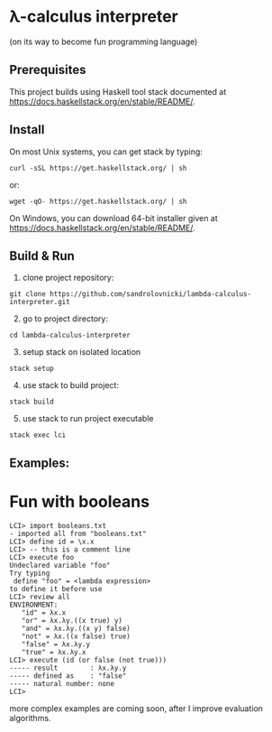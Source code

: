 # λ-calculus interpreter
(on its way to become fun programming language)

## Prerequisites
This project builds using Haskell tool stack documented at https://docs.haskellstack.org/en/stable/README/.

## Install
On most Unix systems, you can get stack by typing:
```
curl -sSL https://get.haskellstack.org/ | sh
```
or:
```
wget -qO- https://get.haskellstack.org/ | sh
```
On Windows, you can download 64-bit installer given at https://docs.haskellstack.org/en/stable/README/.

## Build & Run
1. clone project repository:
```
git clone https://github.com/sandrolovnicki/lambda-calculus-interpreter.git
```
2. go to project directory:
```
cd lambda-calculus-interpreter
```
3. setup stack on isolated location
```
stack setup
```
4. use stack to build project:
```
stack build
```
5. use stack to run project executable
```
stack exec lci
```

## Examples:
# Fun with booleans
```
LCI> import booleans.txt
- imported all from "booleans.txt"
LCI> define id = \x.x
LCI> -- this is a comment line
LCI> execute foo
Undeclared variable "foo"
Try typing
 define "foo" = <lambda expression>
to define it before use
LCI> review all
ENVIRONMENT:
   "id" = λx.x
   "or" = λx.λy.((x true) y)
   "and" = λx.λy.((x y) false)
   "not" = λx.((x false) true)
   "false" = λx.λy.y
   "true" = λx.λy.x
LCI> execute (id (or false (not true)))
----- result        : λx.λy.y
----- defined as    : "false"
----- natural number: none
LCI>
```
more complex examples are coming soon, after I improve evaluation algorithms.
